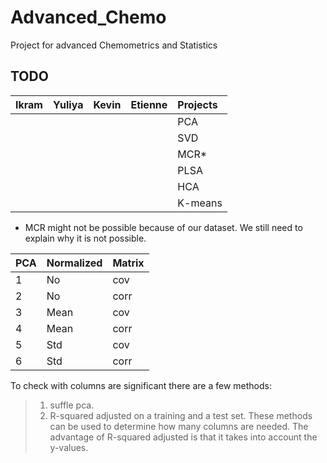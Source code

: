 # Advanced_Chemo
Project for advanced Chemometrics and Statistics

## TODO
|Ikram |Yuliya |Kevin |Etienne | Projects | 
|:---   | :---| :---   |:---    |  :---    |
|      |     |        |        |PCA       |
|      |     |        |        |SVD       | 
|      |     |        |        |MCR*      |
|      |     |        |        |PLSA      |
|      |     |        |        |HCA       |
|      |     |        |        |K-means   |
* MCR might not be possible because of our dataset. We still need to explain why it is not possible.


|PCA |Normalized | Matrix| 
|:---|:---       |:---   |
|1   |No         |cov    |
|2   |No         |corr   |
|3   |Mean       |cov    |
|4   |Mean       |corr   |
|5   |Std        |cov    |
|6   |Std        |corr   |

To check with columns are significant there are a few methods:
> 1. suffle pca.
> 2. R-squared adjusted on a training and a test set.
These methods can be used to determine how many columns are needed. The advantage of R-squared adjusted is that it takes into account the y-values. 




